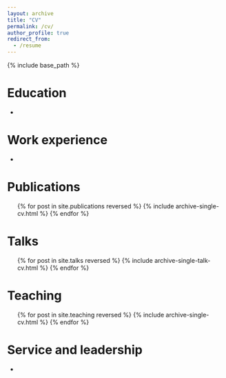 ```yaml
---
layout: archive
title: "CV"
permalink: /cv/
author_profile: true
redirect_from:
  - /resume
---
```


{% include base_path %}

Education
======
* 

Work experience
======
* 
  



Publications
======
  <ul>{% for post in site.publications reversed %}
    {% include archive-single-cv.html %}
  {% endfor %}</ul>

Talks
======
  <ul>{% for post in site.talks reversed %}
    {% include archive-single-talk-cv.html  %}
  {% endfor %}</ul>

Teaching
======
  <ul>{% for post in site.teaching reversed %}
    {% include archive-single-cv.html %}
  {% endfor %}</ul>

Service and leadership
======
* 
